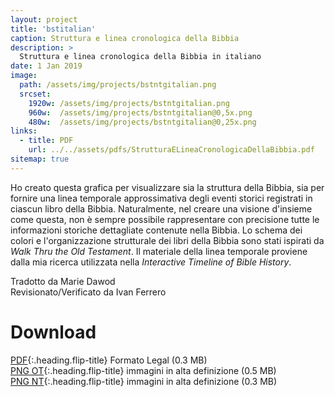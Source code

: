 ```yaml
---
layout: project
title: 'bstitalian'
caption: Struttura e linea cronologica della Bibbia
description: >
  Struttura e linea cronologica della Bibbia in italiano
date: 1 Jan 2019
image: 
  path: /assets/img/projects/bstntgitalian.png
  srcset: 
    1920w: /assets/img/projects/bstntgitalian.png
    960w:  /assets/img/projects/bstntgitalian@0,5x.png
    480w:  /assets/img/projects/bstntgitalian@0,25x.png
links:
  - title: PDF
    url: ../../assets/pdfs/StrutturaELineaCronologicaDellaBibbia.pdf
sitemap: true
---
```

Ho creato questa grafica per visualizzare sia la struttura della Bibbia, sia per fornire una linea temporale approssimativa degli eventi storici registrati in ciascun libro della Bibbia. Naturalmente, nel creare una visione d'insieme come questa, non è sempre possibile rappresentare con precisione tutte le informazioni storiche dettagliate contenute nella Bibbia. Lo schema dei colori e l'organizzazione strutturale dei libri della Bibbia sono stati ispirati da *Walk Thru the Old Testament*. Il materiale della linea temporale proviene dalla mia ricerca utilizzata nella *Interactive Timeline of Bible History*.

Tradotto da Marie Dawod  
Revisionato/Verificato da Ivan Ferrero

# Download
[PDF](../assets/pdfs/StrutturaELineaCronologicaDellaBibbia.pdf){:.heading.flip-title} <span class="icon-file-pdf"></span> Formato Legal (0.3 MB)  
[PNG OT](../assets/img/hd/bstothditalian.png){:.heading.flip-title} <span class="icon-file-picture"></span> immagini in alta definizione (0.5 MB)  
[PNG NT](../assets/img/hd/bstnthditalian.png){:.heading.flip-title} <span class="icon-file-picture"></span> immagini in alta definizione (0.3 MB)
